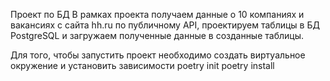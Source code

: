 Проект по БД В рамках проекта получаем данные о 10 компаниях и вакансиях с сайта hh.ru по публичному API, проектируем таблицы в БД PostgreSQL и загружаем полученные данные в созданные таблицы.

Для того, чтобы запустить проект необходимо создать виртуальное окружение и установить зависимости poetry init poetry install